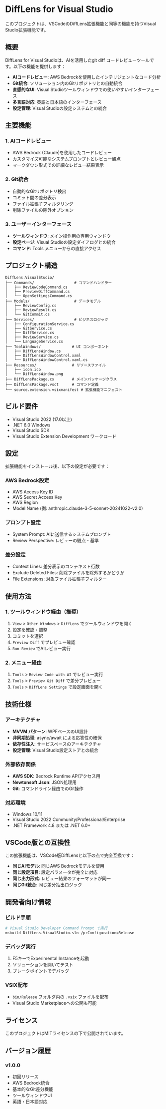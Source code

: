 # DiffLens for Visual Studio

このプロジェクトは、VSCodeのDiffLens拡張機能と同等の機能を持つVisual Studio拡張機能です。

## 概要

DiffLens for Visual Studioは、AIを活用したgit diff コードレビューツールです。以下の機能を提供します：

- **AIコードレビュー**: AWS Bedrockを使用したインテリジェントなコード分析
- **Git統合**: ソリューション内のGitリポジトリとの自動統合
- **直感的なUI**: Visual Studioツールウィンドウでの使いやすいインターフェース
- **多言語対応**: 英語と日本語のインターフェース
- **設定管理**: Visual Studioの設定システムとの統合

## 主要機能

### 1. AIコードレビュー
- AWS Bedrock (Claude)を使用したコードレビュー
- カスタマイズ可能なシステムプロンプトとレビュー観点
- マークダウン形式での詳細なレビュー結果表示

### 2. Git統合
- 自動的なGitリポジトリ検出
- コミット間の差分表示
- ファイル拡張子フィルタリング
- 削除ファイルの除外オプション

### 3. ユーザーインターフェース
- **ツールウィンドウ**: メイン操作用の専用ウィンドウ
- **設定ページ**: Visual Studioの設定ダイアログとの統合
- **コマンド**: Tools メニューからの直接アクセス

## プロジェクト構造

```
DiffLens.VisualStudio/
├── Commands/                  # コマンドハンドラー
│   ├── ReviewCodeCommand.cs
│   ├── PreviewDiffCommand.cs
│   └── OpenSettingsCommand.cs
├── Models/                    # データモデル
│   ├── ReviewConfig.cs
│   ├── ReviewResult.cs
│   └── GitCommit.cs
├── Services/                  # ビジネスロジック
│   ├── ConfigurationService.cs
│   ├── GitService.cs
│   ├── DiffService.cs
│   ├── ReviewService.cs
│   └── LanguageService.cs
├── ToolWindows/              # UI コンポーネント
│   ├── DiffLensWindow.cs
│   ├── DiffLensWindowControl.xaml
│   └── DiffLensWindowControl.xaml.cs
├── Resources/                # リソースファイル
│   ├── icon.ico
│   └── DiffLensWindow.png
├── DiffLensPackage.cs        # メインパッケージクラス
├── DiffLensPackage.vsct      # コマンド定義
└── source.extension.vsixmanifest # 拡張機能マニフェスト
```

## ビルド要件

- Visual Studio 2022 (17.0以上)
- .NET 6.0 Windows
- Visual Studio SDK
- Visual Studio Extension Development ワークロード

## 設定

拡張機能をインストール後、以下の設定が必要です：

### AWS Bedrock設定
- AWS Access Key ID
- AWS Secret Access Key  
- AWS Region
- Model Name (例: anthropic.claude-3-5-sonnet-20241022-v2:0)

### プロンプト設定
- System Prompt: AIに送信するシステムプロンプト
- Review Perspective: レビューの観点・基準

### 差分設定
- Context Lines: 差分表示のコンテキスト行数
- Exclude Deleted Files: 削除ファイルを除外するかどうか
- File Extensions: 対象ファイル拡張子フィルター

## 使用方法

### 1. ツールウィンドウ経由（推奨）
1. `View` > `Other Windows` > `DiffLens` でツールウィンドウを開く
2. 設定を確認・調整
3. コミットを選択
4. `Preview Diff` でプレビュー確認
5. `Run Review` でAIレビュー実行

### 2. メニュー経由
1. `Tools` > `Review Code with AI` でレビュー実行
2. `Tools` > `Preview Git Diff` で差分プレビュー
3. `Tools` > `DiffLens Settings` で設定画面を開く

## 技術仕様

### アーキテクチャ
- **MVVM パターン**: WPFベースのUI設計
- **非同期処理**: async/await による応答性の確保
- **依存性注入**: サービスベースのアーキテクチャ
- **設定管理**: Visual Studio設定ストアとの統合

### 外部依存関係
- **AWS SDK**: Bedrock Runtime APIアクセス用
- **Newtonsoft.Json**: JSON処理用
- **Git**: コマンドライン経由でのGit操作

### 対応環境
- Windows 10/11
- Visual Studio 2022 Community/Professional/Enterprise
- .NET Framework 4.8 または .NET 6.0+

## VSCode版との互換性

この拡張機能は、VSCode版DiffLensと以下の点で完全互換です：

- **同じAIモデル**: 同じAWS Bedrockモデルを使用
- **同じ設定項目**: 設定パラメータが完全に対応
- **同じ出力形式**: レビュー結果のフォーマットが同一
- **同じGit統合**: 同じ差分抽出ロジック

## 開発者向け情報

### ビルド手順
```bash
# Visual Studio Developer Command Prompt で実行
msbuild DiffLens.VisualStudio.sln /p:Configuration=Release
```

### デバッグ実行
1. F5キーでExperimental Instanceを起動
2. ソリューションを開いてテスト
3. ブレークポイントでデバッグ

### VSIX配布
- `bin/Release` フォルダ内の `.vsix` ファイルを配布
- Visual Studio Marketplaceへの公開も可能

## ライセンス

このプロジェクトはMITライセンスの下で公開されています。

## バージョン履歴

### v1.0.0
- 初回リリース
- AWS Bedrock統合
- 基本的なGit差分機能
- ツールウィンドウUI
- 英語・日本語対応
